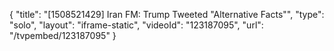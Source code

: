 {
    "title": "[1508521429] Iran FM: Trump Tweeted \"Alternative Facts\"",
    "type": "solo",
    "layout": "iframe-static",
    "videoId": "123187095",
    "url": "\/tvpembed\/123187095"
}